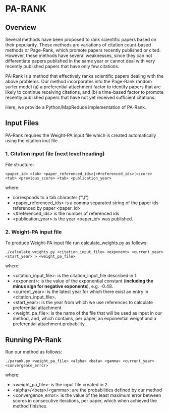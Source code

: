 # PA-RANK

## Overview

Several methods have been proposed to rank scientific papers based on their popularity. These methods are variations of citation count-based methods or Page-Rank, which promote papers recently published or cited. However, these methods have several weaknesses, since they can not differentiate papers published in the same year or  cannot deal with very recently published papers that have only few citations. 

PA-Rank is a method that effectively ranks scientific papers dealing with the above problems. Our method incorporates into the Page-Rank random surfer model (a) a preferential attachment factor to identify papers that are likely to continue receiving citations, and (b) a time-based factor to promote recently published papers that have not yet received sufficient citations. 

Here, we provide a Python/MapReduce implementation of PA-Rank.  


## Input Files

PA-Rank requires the Weight-PA input file which is created automatically using the citation inut file. 

### 1. Citation input file (next level heading)

File structure: 


```
<paper_id> <tab> <paper_referenced_ids>|<#referenced_ids>|<score> <tab> <previous_score> <tab> <publication_year>
```
where:

- <tab> corresponds to a tab character ("\t")
- <paper_referenced_ids> is a comma separated string of the paper ids referenced by paper <paper_id>
- <#referenced_ids> is the number of referenced ids
- <publication_year> is the year <paper_id> was published.
  
### 2. Weight-PA input file
  
To produce Weight-PA input file run calculate_weights.py as follows:

```
./calculate_weights.py <citation_input_file> <exponent> <current_year> <start_year> > <weight_pa_file>
``` 
where: 

- <citation_input_file>: is the citation_input_file described in 1.
- \<exponent>: is the value of the exponential constant (**including the minus sign for negative exponents**), e.g. -0.48.
- <current_year>: is the latest year for which there exist an entry in <citation_input_file>.
- <start_year>: is the year from which we use references to calculate preferential attachment
- <weight_pa_file>: is the name of the file that will be used as input in our method, and, which contains, per paper, an exponential weight and a preferential attachment probability.
  
## Running PA-Rank

Run our method as follows:

```
./parank.py <weight_pa_file> <alpha> <beta> <gamma> <current_year> <convergence_error>
```
where:

- <weight_pa_file>: is the input file created in 2.
- \<alpha\>/\<beta\>/\<gamma\>: are the probabilities defined by our method
- <convergence_error>: is the value of the least maximum error between scores in consecutive iterations, per paper, which when achieved the method finishes.
  
